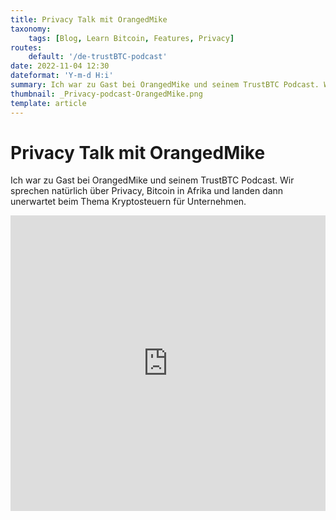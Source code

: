 ```yaml
---
title: Privacy Talk mit OrangedMike
taxonomy:
    tags: [Blog, Learn Bitcoin, Features, Privacy]
routes:
    default: '/de-trustBTC-podcast'
date: 2022-11-04 12:30
dateformat: 'Y-m-d H:i'
summary: Ich war zu Gast bei OrangedMike und seinem TrustBTC Podcast. Wir sprechen natürlich über Privacy, Bitcoin in Afrika und landen dann unerwartet beim Thema Kryptosteuern für Unternehmen.
thumbnail: _Privacy-podcast-OrangedMike.png
template: article
---
```


# Privacy Talk mit OrangedMike

Ich war zu Gast bei OrangedMike und seinem TrustBTC Podcast. Wir sprechen natürlich über Privacy, Bitcoin in Afrika und landen dann unerwartet beim Thema Kryptosteuern für Unternehmen.

<iframe width="100%" height="473" src="https://www.youtube.com/embed/i09hVGJUpO0" title="YouTube video player" frameborder="0" allow="accelerometer; autoplay; clipboard-write; encrypted-media; gyroscope; picture-in-picture" allowfullscreen></iframe>